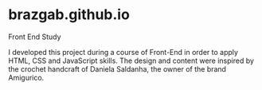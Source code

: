 # brazgab.github.io
Front End Study

I developed this project during a course of Front-End in order to apply HTML, CSS and JavaScript skills. 
The design and content were inspired by the crochet handcraft of Daniela Saldanha, the owner of the brand Amigurico.  
